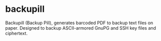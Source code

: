 # backupill

Backupill (Backup Pill), generates barcoded PDF to backup text files on paper. Designed to backup ASCII-armored GnuPG and SSH key files and ciphertext.
